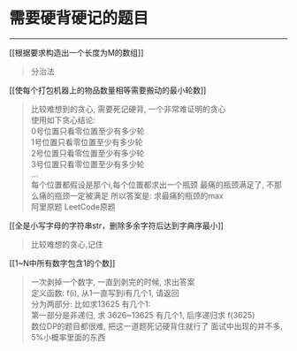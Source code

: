 # 需要硬背硬记的题目


---


[[根据要求构造出一个长度为M的数组]]    
>分治法

[[使每个打包机器上的物品数量相等需要搬动的最小轮数]]    
>比较难想到的贪心, 需要死记硬背, 一个非常难证明的贪心  
使用如下贪心结论:  
0号位置只看零位置至少有多少轮  
1号位置只看零位置至少有多少轮  
2号位置只看零位置至少有多少轮  
3号位置只看零位置至少有多少轮  
...  
每个位置都假设是那个i,每个位置都求出一个瓶颈
最痛的瓶颈满足了, 不那么痛的瓶颈一定被满足
所以答案是: 求最痛的瓶颈的max  
  阿里原题  LeetCode原题


[[全是小写字母的字符串str，删除多余字符后达到字典序最小]]   
>比较难想的贪心,记住



[[1~N中所有数字包含1的个数]]    
>一次剥掉一个数字, 一直到剥完的时候, 求出答案  
定义函数: f(i),  从1一直写到i有几个1, 请返回  
分为两部分: 比如求13625 有几个1:  
 第一部分是非递归, 求 3626~13625 有几个1, 后序递归求 f(3625)  
 数位DP的题目都很难, 把这一道题死记硬背住就行了
面试中出现的并不多, 5%小概率里面的东西


